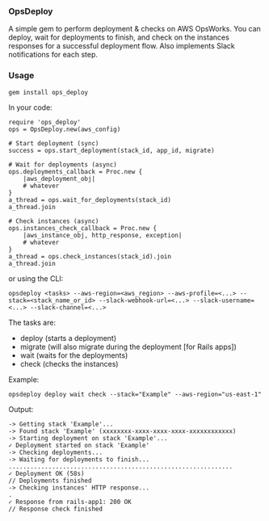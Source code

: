 ### OpsDeploy

A simple gem to perform deployment & checks on AWS OpsWorks. You can deploy, wait for deployments to finish, and check on the instances responses for a successful deployment flow. Also implements Slack notifications for each step.

### Usage

```
gem install ops_deploy
```

In your code:

```
require 'ops_deploy'
ops = OpsDeploy.new(aws_config)

# Start deployment (sync)
success = ops.start_deployment(stack_id, app_id, migrate)

# Wait for deployments (async)
ops.deployments_callback = Proc.new {
	|aws_deployment_obj|
	# whatever
}
a_thread = ops.wait_for_deployments(stack_id)
a_thread.join

# Check instances (async)
ops.instances_check_callback = Proc.new {
	|aws_instance_obj, http_response, exception|
	# whatever
}
a_thread = ops.check_instances(stack_id).join
a_thread.join

```

or using the CLI:

```
opsdeploy <tasks> --aws-region=<aws_region> --aws-profile=<...> --stack=<stack_name_or_id> --slack-webhook-url=<...> --slack-username=<...> --slack-channel=<...>
```

The tasks are:

- deploy (starts a deployment)
- migrate (will also migrate during the deployment [for Rails apps])
- wait (waits for the deployments)
- check (checks the instances)

Example:

```
opsdeploy deploy wait check --stack="Example" --aws-region="us-east-1"
```

Output:

```
-> Getting stack 'Example'...
-> Found stack 'Example' (xxxxxxxx-xxxx-xxxx-xxxx-xxxxxxxxxxxx)
-> Starting deployment on stack 'Example'...
✓ Deployment started on stack 'Example'
-> Checking deployments...
-> Waiting for deployments to finish...
..............................................................
✓ Deployment OK (58s)
// Deployments finished
-> Checking instances' HTTP response...
.
✓ Response from rails-app1: 200 OK
// Response check finished
```
